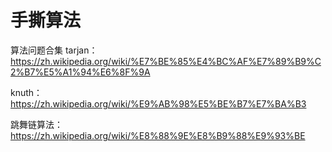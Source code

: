 # 手撕算法
算法问题合集
tarjan：
https://zh.wikipedia.org/wiki/%E7%BE%85%E4%BC%AF%E7%89%B9%C2%B7%E5%A1%94%E6%8F%9A

knuth：
https://zh.wikipedia.org/wiki/%E9%AB%98%E5%BE%B7%E7%BA%B3

跳舞链算法：
https://zh.wikipedia.org/wiki/%E8%88%9E%E8%B9%88%E9%93%BE